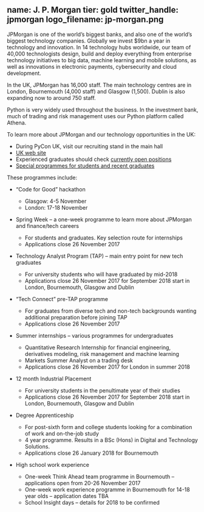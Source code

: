 name: J. P. Morgan
tier: gold
twitter_handle: jpmorgan
logo_filename: jp-morgan.png
---
JPMorgan is one of the world’s biggest banks, and also one of the world’s biggest
technology companies. Globally we invest $9bn a year in technology and innovation.
In 14 technology hubs worldwide, our team of 40,000 technologists design, build
and deploy everything from enterprise technology initiatives to big data, machine
learning and mobile solutions, as well as innovations in electronic payments,
cybersecurity and cloud development.

In the UK, JPMorgan has 16,000 staff. The main technology centres are in London,
Bournemouth (4,000 staff) and Glasgow (1,500). Dublin is also expanding now to
around 750 staff.

Python is very widely used throughout the business. In the investment bank, much
of trading and risk management uses our Python platform called Athena. 

To learn more about JPMorgan and our technology opportunities in the UK:

* During PyCon UK, visit our recruiting stand in the main hall
* [UK web site](https://www.jpmorgan.com/country/GB/en/jpmorgan)
* Experienced graduates should check [currently open positions](https://careers.jpmorgan.com)
* [Special programmes for students and recent graduates](https://careers.jpmorgan.com/careers/programs)

These programmes include:

* “Code for Good” hackathon
    * Glasgow: 4-5 November
    * London: 17-18 November

* Spring Week – a one-week programme to learn more about JPMorgan and finance/tech careers
    * For students and graduates. Key selection route for internships
    * Applications close 26 November 2017

* Technology Analyst Program (TAP) – main entry point for new tech graduates
    * For university students who will have graduated by mid-2018
    * Applications close 26 November 2017 for September 2018 start in London, Bournemouth, Glasgow and Dublin

* “Tech Connect” pre-TAP programme
    * For graduates from diverse tech and non-tech backgrounds wanting additional preparation before joining TAP
    * Applications close 26 November 2017  

* Summer internships – various programmes for undergraduates
    * Quantitative Research Internship for financial engineering, derivatives modeling, risk management and machine learning
    * Markets Summer Analyst on a trading desk
    * Applications close 26 November 2017 for London in summer 2018

* 12 month Industrial Placement
    * For university students in the penultimate year of their studies
    * Applications close 26 November 2017 for September 2018 start in London, Bournemouth, Glasgow and Dublin

* Degree Apprenticeship
    * For post-sixth form and college students looking for a combination of work and on-the-job study
    * 4 year programme. Results in a BSc (Hons) in Digital and Technology Solutions.
    * Applications close 26 January 2018 for Bournemouth

* High school work experience
    * One-week Think Ahead team programme in Bournemouth – applications open from 20-26 November 2017
    * One-week work experience programme in Bournemouth for 14-18 year olds – application dates TBA
    * School Insight days – details for 2018 to be confirmed
